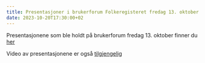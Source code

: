 ```yaml
---
title: Presentasjoner i brukerforum Folkeregisteret fredag 13. oktober 2023
date: 2023-10-20T17:30:00+02
---
```


Presentasjonene som ble holdt på brukerforum fredag 13. oktober finner du [her](https://skatteetaten.github.io/folkeregisteret-api-dokumentasjon/dokumenter/20231013_Brukerforum_presentasjonerSamlet.pdf)

Video av presentasjonene er også [tilgjengelig](https://skatteetat.aventia.no/archive/47)
